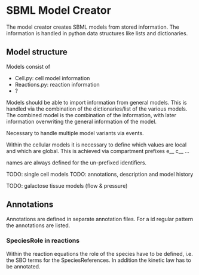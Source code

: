 # SBML Model Creator
The model creator creates SBML models from stored information.
The information is handled in python data structures like lists and dictionaries.

## Model structure
Models consist of
* Cell.py: cell model information
* Reactions.py: reaction information
* ?

Models should be able to import information from general models.
This is handled via the combination of the dictionaries/list of the various models.
The combined model is the combination of the information, with later information
overwriting the general information of the model.


Necessary to handle multiple model variants via events.

Within the cellular models it is necessary to define which values are local and which are
global. This is achieved via compartment prefixes
e__
c__
...

names are always defined for the un-prefixed identifiers.


TODO: single cell models
TODO: annotations, description and model history

TODO: galactose tissue models (flow & pressure)

## Annotations
Annotations are defined in separate annotation files. 
For a id regular pattern the annotations are listed.

### SpeciesRole in reactions
Within the reaction equations the role of the species have to be defined, i.e. the
SBO terms for the SpeciesReferences.
In addition the kinetic law has to be annotated.
